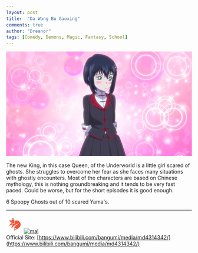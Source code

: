 ```yaml
---
layout: post
title:  "Da Wang Bu Gaoxing"
comments: true
author: "Dreanor"
tags: [Comedy, Demons, Magic, Fantasy, School]
---
```


![img](..\assets\posts\da_wang_bu_gaoxing.jpg)

The new King, in this case Queen, of the Underworld is a little girl scared of ghosts. She struggles to overcome her fear as she faces many situations with ghostly encounters.
Most of the characters are based on Chinese mythology, this is nothing groundbreaking and it tends to be very fast paced. Could be worse, but for the short episodes it is good enough.
   
6 Spoopy Ghosts out of 10 scared Yama's.

---

[![kitsu](..\assets\kitsu.png)](https://kitsu.io/anime/da-wang-bu-gaoxing)[![mal](..\assets\mal.ico)](https://myanimelist.net/anime/41286/Da_Wang_Bu_Gaoxing)  
Official Site: [https://www.bilibili.com/bangumi/media/md4314342/](https://www.bilibili.com/bangumi/media/md4314342/)  